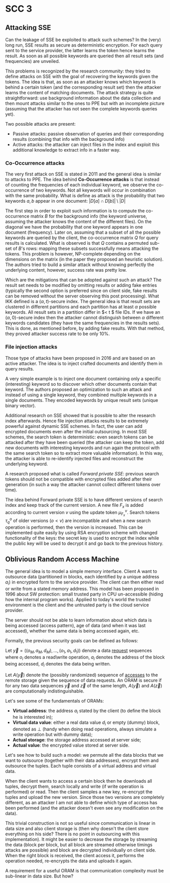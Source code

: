 # SCC 3

## Attacking SSE

Can the leakage of SSE be exploited to attack such schemes? In the (very) long run, SSE results as secure as deterministic encryption. For each query sent to the service provider, the latter learns the token hence learns the result. As soon as all possible keywords are queried then all result sets (and frequencies) are unveiled.

This problems is recognized by the research community: they tried to define attacks on SSE with the goal of recovering the keywords given the tokens. The idea is that, as soon as an attacker knows which keyword is behind a certain token (and the corresponding result set) then the attacker learns the content of matching documents. The attack strategy is quite straightforward: use background information about the data collection and then mount attacks similar to the ones to PPE but with an incomplete picture (assuming that the attacker has not seen the complete keywords queries yet).

Two possible attacks are present:

- Passive attacks: passive observation of queries and their corresponding results (combining that info with the background info)
- Active attacks: the attacker can inject files in the index and exploit this additional knowledge to extract info in a faster way. 

### Co-Occurrence attacks

The very first attack on SSE is stated in 2011 and the general idea is similar to attacks to PPE. The idea behind **Co-Occurrence attacks** is that instead of counting the frequencies of each individual keyword, we observe the co-occurrence of two keywords. Not all keywords will occur in combination with the same probability. What is define as attack is the probability that two keywords $a,b$ appear in one document: $|D[a] \cap D[b]| \setminus  | D|$

The first step in order to exploit such information is to compute the co-occurrence matrix $B$ for the background info (the keyword universe, assuming the attacker knows the content of the different files). On the diagonal we have the probability that one keyword appears in one document (frequency). Later on, assuming that a subset of all the possible keywords are queried by the client, the co-occurrence matrix $Q$ for query results is calculated. What is observed is that $Q$ contains a permuted sub-set of $B$'s rows: mapping these subsets successfully means attacking the tokens. This problem is however, NP-complete depending on the dimensions on the matrix (in the paper they proposed an heuristic solution). The authors tried to build a similar attack without knowing perfectly the underlying content, however, success rate was pretty low.

Which are the mitigations that can be adopted against such an attack? The result set needs to be modified by omitting results or adding fake entries (typically the second option is preferred since on client side, fake results can be removed without the server observing this post processing). What IKK defined is a $(\alpha,t)$-secure index. The general idea is that result sets are clustered in different partitions and each partition has at least $\alpha$ possible keywords. All result sets in a partition differ in $< t $ file IDs. If we have an $(\alpha,0)$-secure index then the attacker cannot distinguish between $\alpha$ different keywords candidates (they have the same frequencies in the results sets). This is done, as mentioned before, by adding fake results. With that method, they proved attacker success rate to be only 10%.

### File injection attacks

Those type of attacks have been proposed in 2016 and are based on an active attacker. The idea is to inject crafted documents and identify them in query results. 

A very simple example is to inject one document containing only a specific (interesting) keyword so to discover which other documents contain that keyword. The authors proposed an optimization to such an attack and instead of using a single keyword, they combined multiple keywords in a single documents. They encoded keywords by unique result sets (unique binary vector).

Additional research on SSE showed that is possible to alter the research index afterwards. Hence file injection attacks results to be extremely powerful against dynamic SSE schemes. In fact, the user can add encrypted documents even after the initial outsourcing. In most SSE schemes, the search token is deterministic: even search tokens can be attacked after they have been queried (the attacker can keep the token, add new documents with interesting keywords and run again the protocol with the same search token so to extract more valuable information). In this way, the attacker is able to re-identify injected files and reconstruct the underlying keyword.

A research proposed what is called *Forward private SSE*: previous search tokens should not be compatible with encrypted files added after their generation (in such a way the attacker cannot collect different tokens over time).

The idea behind Forward private SSE is to have different versions of search index and keep track of the current version. A new file $F_x$ is added according to current version $v$ using the update token $\mu_{F_x}^v$. Search tokens $\tau_q^o$ of older versions ($o<v$) are incompatible and when a new search operation is performed, then the version is increased. This can be implemented quite easily by using RSA encryption scheme with changed functionality of the keys: the secret key is used to encrypt the index while the public key will be used to decrypt it and go back to the previous history.

## Oblivious Random Access Machine

The general idea is to model a simple memory interface. Client A want to outsource data (partitioned in blocks, each identified by a unique address $a_i$) in encrypted form to the service provider. The client can then either read or write from a stated memory address. This model has been proposed in 1996 about SW protection: small trusted party in CPU un-accessible (hiding how the internal program works). Applied to today's world the trusted environment is the client and the untrusted party is the cloud service provider. 

The server should not be able to learn information about which data is being accessed (access pattern), age of data (and when it was last accessed), whether the same data is being accessed again, etc.

Formally, the previous security goals can be defined as follows:

Let $\overrightarrow{y} = ((o_M,a_M,d_M),...,(o_1,a_1,d_1))$ denote a data <u>request</u> sequences where $o_i$ denotes a read\write operation, $a_i$ denotes the address of the block being accessed, $d_i$ denotes the data being written. 

Let $A(\overrightarrow{y})$ denote the (possibly randomized) sequence of <u>accesses</u> to the remote storage given the sequence of data requests. An ORAM is secure if for any two data sequences $\overrightarrow{y}$ and $\overrightarrow{z}$ of the same length, $A(\overrightarrow{y})$ and $A(\overrightarrow{z})$ are computationally indistinguishable.

Let's see some of the fundamentals of ORAMs:

- **Virtual address**: the address $a_i$ stated by the client (to define the block he is interested in);
- **Virtual data value**: either a real data value $d_i$ or empty (dummy) block, denoted as $\bot$ (handy when doing read operations, always simulate a write operation but with dummy data);
- **Actual storage**: the storage address accessed at server side;
- **Actual value**: the encrypted value stored at server side.

Let's see how to build such a model: we permute all the data blocks that we want to outsource (together with their data addresses), encrypt them and outsource the tuples. Each tuple consists of a virtual address and virtual data.

When the client wants to access a certain block then he downloads all tuples, decrypt them, search locally and write (if write operation is performed) or read. Then the client samples a new key, re-encrypt the tuples and upload the new version. Since those two versions are completely different, as an attacker I am not able to define which type of access has been performed (and the attacker doesn't even see any modification on the data).

This trivial construction is not so useful since communication is linear in data size and also client storage is (then why doesn't the client store everything on his side? There is no point in outsourcing with this implementation). It might be easier to decrease the storage by streaming the data (block per block, but all block are streamed otherwise timings attacks are possible) and block are decrypted individually on client side. When the right block is received, the client access it, performs the operation needed, re-encrypts the data and uploads it again.

A requirement for a useful ORAM is that communication complexity must be sub-linear in data size. But how?